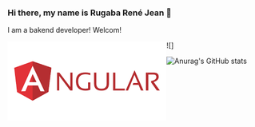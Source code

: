 ### Hi there, my name is Rugaba René Jean 👋

I am a bakend developer! Welcom!

![<img align="left" src="https://github.com/ReneRugaba/ReneRugaba/blob/main/img/ANGULAR.png"/>]

![Anurag's GitHub stats](https://github-readme-stats.vercel.app/api?username=ReneRugaba&theme=calm&show_icons=true)
